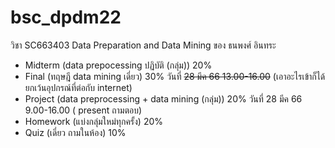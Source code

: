# bsc_dpdm22
วิชา SC663403 Data Preparation and Data Mining  ของ ธนพงศ์ อินทระ 

- Midterm (data prepocessing ปฏิบัติ (กลุ่ม))   20%
- Final  (ทฤษฎี data mining เดี่ยว)  30%  วันที่ ~~28 มีค 66 13.00-16.00~~ (เอาอะไรเข้าก็ได้ ยกเว้นอุปกรณ์ที่ต่อกับ internet)
- Project  (data preprocessing + data mining (กลุ่ม))  20%    วันที่ 28 มีค 66 9.00-16.00 ( present ถามตอบ)
- Homework  (แบ่งกลุ่มใหม่ทุกครั้ง) 20%
- Quiz  (เดี่ยว ถามในห้อง) 10%
